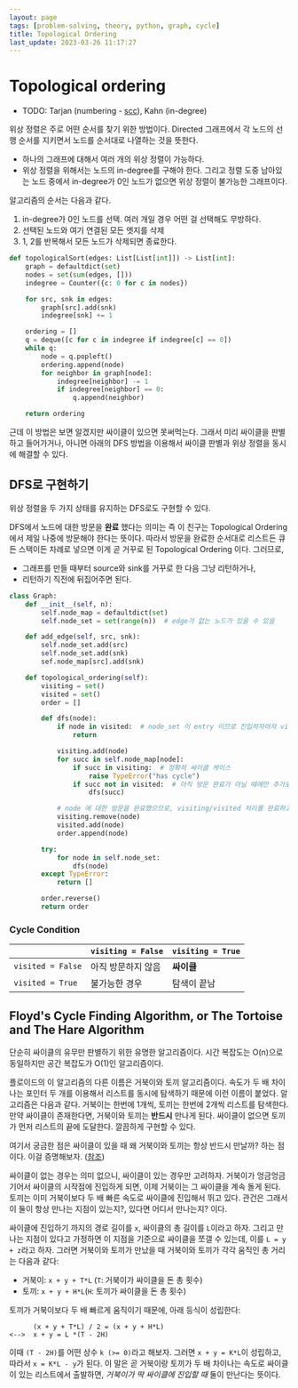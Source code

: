 ```yaml
---
layout: page
tags: [problem-solving, theory, python, graph, cycle]
title: Topological Ordering
last_update: 2023-03-26 11:17:27
---
```


# Topological ordering
 - TODO: Tarjan (numbering -
   [scc](../../leetcode/critical-connections-in-a-network/)), Kahn (in-degree)

 위상 정렬은 주로 어떤 순서를 찾기 위한 방법이다. Directed 그래프에서 각 노드의
 선행 순서를 지키면서 노드를 순서대로 나열하는 것을 뜻한다.
  - 하나의 그래프에 대해서 여러 개의 위상 정렬이 가능하다.
  - 위상 정렬을 위해서는 노드의 in-degree를 구해야 한다. 그리고 정렬 도중
    남아있는 노드 중에서 in-degree가 0인 노드가 없으면 위상 정렬이 불가능한
    그래프이다.

 알고리즘의 순서는 다음과 같다.
 1. in-degree가 0인 노드를 선택. 여러 개일 경우 어떤 걸 선택해도 무방하다.
 2. 선택된 노드와 여기 연결된 모든 엣지를 삭제
 3. 1, 2를 반복해서 모든 노드가 삭제되면 종료한다.

```python
def topologicalSort(edges: List[List[int]]) -> List[int]:
    graph = defaultdict(set)
    nodes = set(sum(edges, []))
    indegree = Counter({c: 0 for c in nodes})

    for src, snk in edges:
        graph[src].add(snk)
        indegree[snk] += 1

    ordering = []
    q = deque([c for c in indegree if indegree[c] == 0])
    while q:
        node = q.popleft()
        ordering.append(node)
        for neighbor in graph[node]:
            indegree[neighbor] -= 1
            if indegree[neighbor] == 0:
                q.append(neighbor)

    return ordering
```

 근데 이 방법은 보면 알겠지만 싸이클이 있으면 못써먹는다. 그래서 미리 싸이클을
 판별하고 들어가거나, 아니면 아래의 DFS 방법을 이용해서 싸이클 판별과 위상
 정렬을 동시에 해결할 수 있다.


## DFS로 구현하기

 위상 정렬을 두 가지 상태를 유지하는 DFS로도 구현할 수 있다.

 DFS에서 노드에 대한 방문을 **완료** 했다는 의미는 즉 이 친구는 Topological
 Ordering 에서 제일 나중에 방문해야 한다는 뜻이다. 따라서 방문을 완료한 순서대로
 리스트든 큐든 스택이든 차례로 넣으면 이게 곧 거꾸로 된 Topological Ordering
 이다. 그러므로,
  - 그래프를 만들 때부터 source와 sink를 거꾸로 한 다음 그냥 리턴하거나,
  - 리턴하기 직전에 뒤집어주면 된다.

``` python
class Graph:
    def __init__(self, n):
        self.node_map = defaultdict(set)
        self.node_set = set(range(n))  # edge가 없는 노드가 있을 수 있음

    def add_edge(self, src, snk):
        self.node_set.add(src)
        self.node_set.add(snk)
        sef.node_map[src].add(snk)

    def topological_ordering(self):
        visiting = set()
        visited = set()
        order = []

        def dfs(node):
            if node in visited:  # node_set 이 entry 이므로 진입하자마자 visited 체크를 해줘야 한다.
                return

            visiting.add(node)
            for succ in self.node_map[node]:
                if succ in visiting:  # 정확히 싸이클 케이스
                    raise TypeError("has cycle")
                if succ not in visited:  # 아직 방문 완료가 아닐 때에만 추가로 탐색한다
                    dfs(succ)

            # node 에 대한 방문을 완료했으므로, visiting/visited 처리를 완료하고 order에 넣는다.
            visiting.remove(node)
            visited.add(node)
            order.append(node)

        try:
            for node in self.node_set:
                dfs(node)
        except TypeError:
            return []

        order.reverse()
        return order
```

### Cycle Condition

| | `visiting = False` | `visiting = True` |
| --- | --- | --- |
| `visited = False` | 아직 방문하지 않음 | **싸이클** |
| `visited = True` | 불가능한 경우 | 탐색이 끝남 |

## Floyd's Cycle Finding Algorithm, or The Tortoise and The Hare Algorithm
 단순히 싸이클의 유무만 판별하기 위한 유명한 알고리즘이다. 시간
 복잡도는 O(n)으로 동일하지만 공간 복잡도가 O(1)인 알고리즘이다.

 플로이드의 이 알고리즘의 다른 이름은 거북이와 토끼
 알고리즘이다. 속도가 두 배 차이나는 포인터 두 개를 이용해서 리스트를
 동시에 탐색하기 때문에 이런 이름이 붙었다. 알고리즘은 다음과
 같다. 거북이는 한번에 1개씩, 토끼는 한번에 2개씩 리스트를
 탐색한다. 만약 싸이클이 존재한다면, 거북이와 토끼는 **반드시** 만나게
 된다. 싸이클이 없으면 토끼가 먼저 리스트의 끝에 도달한다. 깔끔하게
 구현할 수 있다.

 여기서 궁금한 점은 싸이클이 있을 때 왜 거북이와 토끼는 항상 반드시
 만날까? 하는 점이다. 이걸 증명해보자. ([참조](
 https://www.quora.com/How-do-I-prove-that-the-tortoise-and-hare-in-Floyd-s-cycle-detection-algorithm-definitely-meet-if-a-cycle-exists-How-do-I-determine-the-starting-point-of-a-cycle-in-a-linked-list))

 싸이클이 없는 경우는 의미 없으니, 싸이클이 있는 경우만
 고려하자. 거북이가 엉금엉금 기어서 싸이클의 시작점에 진입하게 되면,
 이제 거북이는 그 싸이클을 계속 돌게 된다. 토끼는 이미 거북이보다 두
 배 빠른 속도로 싸이클에 진입해서 뛰고 있다. 관건은 그래서 이 둘이
 항상 만나는 지점이 있는지?, 있다면 어디서 만나는지? 이다.

 싸이클에 진입하기 까지의 경로 길이를 `x`, 싸이클의 총 길이를
 `L`이라고 하자. 그리고 만나는 지점이 있다고 가정하면 이 지점을
 기준으로 싸이클을 쪼갤 수 있는데, 이를 `L = y + z`라고 하자. 그러면
 거북이와 토끼가 만났을 때 거북이와 토끼가 각각 움직인 총 거리는
 다음과 같다:
 - 거북이: `x + y + T*L` (`T`: 거북이가 싸이클을 돈 총 횟수)
 - 토끼: `x + y + H*L`(`H`: 토끼가 싸이클을 돈 총 횟수)

 토끼가 거북이보다 두 배 빠르게 움직이기 때문에, 아래 등식이 성립한다:

```
      (x + y + T*L) / 2 = (x + y + H*L)
<-->  x + y = L *(T - 2H)
```

 이때 `(T - 2H)`를 어떤 상수 `k (>= 0)`라고 해보자. 그러면 `x + y =
 K*L`이 성립하고, 따라서 `x = K*L - y`가 된다. 이 말은 곧 거북이랑
 토끼가 두 배 차이나는 속도로 싸이클이 있는 리스트에서 출발하면,
 *거북이가 딱 싸이클에 진입할 때* 둘이 만난다는 뜻이다.

